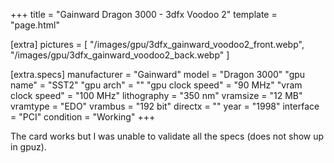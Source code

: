 +++
title     = "Gainward Dragon 3000 - 3dfx Voodoo 2"
template  = "page.html"

[extra]
pictures  = [ 
  "/images/gpu/3dfx_gainward_voodoo2_front.webp",
  "/images/gpu/3dfx_gainward_voodoo2_back.webp"
]

  [extra.specs]
  manufacturer        = "Gainward"
  model               = "Dragon 3000"
  "gpu name"          = "SST2"
  "gpu arch"          = ""
  "gpu clock speed"   = "90 MHz"
  "vram clock speed"  = "100 MHz"
  lithography         = "350 nm"
  vramsize            = "12 MB"
  vramtype            = "EDO"
  vrambus             = "192 bit"
  directx             = ""
  year                = "1998"
  interface           = "PCI"
  condition           = "Working"
+++

The card works but I was unable to validate all the specs (does not show up in gpuz).